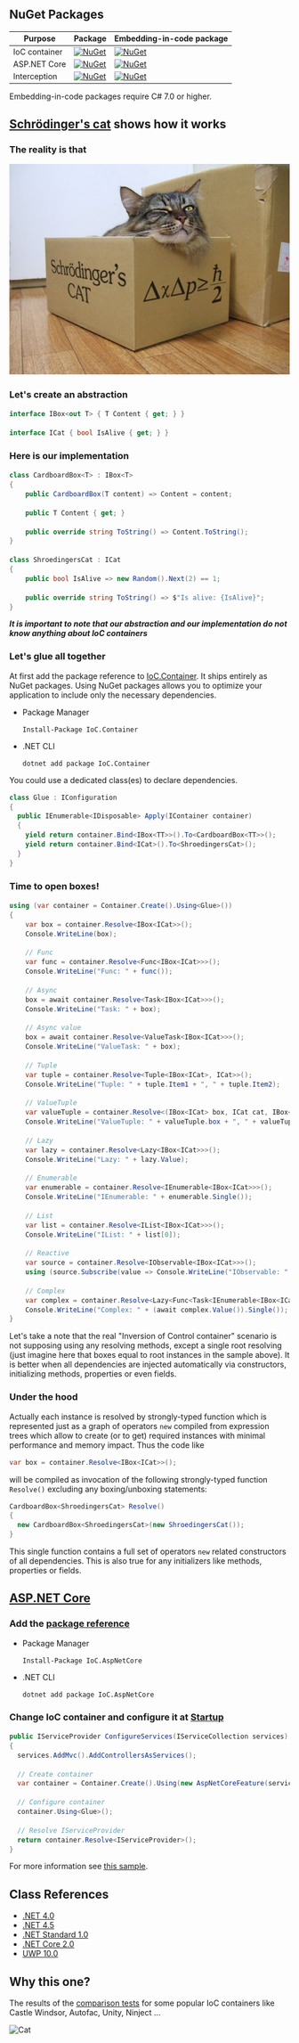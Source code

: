 ## NuGet Packages

| Purpose | Package | Embedding-in-code package |
|--- | --- | ---|
| IoC container | [![NuGet](https://buildstats.info/nuget/IoC.Container)](https://www.nuget.org/packages/IoC.Container) | [![NuGet](https://buildstats.info/nuget/IoC.Container.Source)](https://www.nuget.org/packages/IoC.Container.Source) |
| ASP.NET Core | [![NuGet](https://buildstats.info/nuget/IoC.AspNetCore)](https://www.nuget.org/packages/IoC.AspNetCore) | [![NuGet](https://buildstats.info/nuget/IoC.AspNetCore.Source)](https://www.nuget.org/packages/IoC.AspNetCore.Source) |
| Interception | [![NuGet](https://buildstats.info/nuget/IoC.Interception)](https://www.nuget.org/packages/IoC.Interception) | [![NuGet](https://buildstats.info/nuget/IoC.Interception.Source)](https://www.nuget.org/packages/IoC.Interception.Source) |

Embedding-in-code packages require C# 7.0 or higher.

## [Schrödinger's cat](Samples/ShroedingersCat) shows how it works

### The reality is that

![Cat](https://github.com/DevTeam/IoCContainer/blob/master/Docs/Images/cat.jpg?raw=true)

### Let's create an abstraction

```csharp
interface IBox<out T> { T Content { get; } }

interface ICat { bool IsAlive { get; } }
```

### Here is our implementation

```csharp
class CardboardBox<T> : IBox<T>
{
    public CardboardBox(T content) => Content = content;

    public T Content { get; }

    public override string ToString() => Content.ToString();
}

class ShroedingersCat : ICat
{
    public bool IsAlive => new Random().Next(2) == 1;

    public override string ToString() => $"Is alive: {IsAlive}";
}
```

_**It is important to note that our abstraction and our implementation do not know anything about IoC containers**_

### Let's glue all together

At first add the package reference to [IoC.Container](https://www.nuget.org/packages/IoC.Container). It ships entirely as NuGet packages. Using NuGet packages allows you to optimize your application to include only the necessary dependencies.

- Package Manager

  ```
  Install-Package IoC.Container
  ```
  
- .NET CLI
  
  ```
  dotnet add package IoC.Container
  ```

You could use a dedicated class(es) to declare dependencies.

```csharp
class Glue : IConfiguration
{
  public IEnumerable<IDisposable> Apply(IContainer container)
  {
    yield return container.Bind<IBox<TT>>().To<CardboardBox<TT>>();
    yield return container.Bind<ICat>().To<ShroedingersCat>();
  }
}
```

### Time to open boxes!

```csharp
using (var container = Container.Create().Using<Glue>())
{
    var box = container.Resolve<IBox<ICat>>();
    Console.WriteLine(box);

    // Func
    var func = container.Resolve<Func<IBox<ICat>>>();
    Console.WriteLine("Func: " + func());

    // Async
    box = await container.Resolve<Task<IBox<ICat>>>();
    Console.WriteLine("Task: " + box);

    // Async value
    box = await container.Resolve<ValueTask<IBox<ICat>>>();
    Console.WriteLine("ValueTask: " + box);

    // Tuple
    var tuple = container.Resolve<Tuple<IBox<ICat>, ICat>>();
    Console.WriteLine("Tuple: " + tuple.Item1 + ", " + tuple.Item2);

    // ValueTuple
    var valueTuple = container.Resolve<(IBox<ICat> box, ICat cat, IBox<ICat> anotherBox)>();
    Console.WriteLine("ValueTuple: " + valueTuple.box + ", " + valueTuple.cat + ", " + valueTuple.anotherBox);

    // Lazy
    var lazy = container.Resolve<Lazy<IBox<ICat>>>();
    Console.WriteLine("Lazy: " + lazy.Value);

    // Enumerable
    var enumerable = container.Resolve<IEnumerable<IBox<ICat>>>();
    Console.WriteLine("IEnumerable: " + enumerable.Single());

    // List
    var list = container.Resolve<IList<IBox<ICat>>>();
    Console.WriteLine("IList: " + list[0]);

    // Reactive
    var source = container.Resolve<IObservable<IBox<ICat>>>();
    using (source.Subscribe(value => Console.WriteLine("IObservable: " + value))) { }

    // Complex
    var complex = container.Resolve<Lazy<Func<Task<IEnumerable<IBox<ICat>>>>>>();
    Console.WriteLine("Complex: " + (await complex.Value()).Single());
}
```

Let's take a note that the real "Inversion of Control container" scenario is not supposing using any resolving methods, except a single root resolving (just imagine here that boxes equal to root instances in the sample above). It is better when all dependencies are injected automatically via constructors, initializing methods, properties or even fields.

### Under the hood

Actually each instance is resolved by strongly-typed function which is represented just as a graph of operators `new` compiled from expression trees which allow to create (or to get) required instances with minimal performance and memory impact. Thus the code like

```csharp
var box = container.Resolve<IBox<ICat>>();
```

will be compiled as invocation of the following strongly-typed function `Resolve()` excluding any boxing/unboxing statements:

```csharp
CardboardBox<ShroedingersCat> Resolve()
{
  new CardboardBox<ShroedingersCat>(new ShroedingersCat());
}
```

This single function contains a full set of operators `new` related constructors of all dependencies. This is also true for any initializers like methods, properties or fields.

## [ASP.NET Core](https://github.com/aspnet/Home)

### Add the [package reference](IoC.AspNetCore)

- Package Manager

  ```
  Install-Package IoC.AspNetCore
  ```
  
- .NET CLI
  
  ```
  dotnet add package IoC.AspNetCore
  ```

### Change IoC container and configure it at [Startup](Samples/AspNetCore/WebApplication/Startup.cs)

```csharp
public IServiceProvider ConfigureServices(IServiceCollection services)
{
  services.AddMvc().AddControllersAsServices();

  // Create container
  var container = Container.Create().Using(new AspNetCoreFeature(services));

  // Configure container
  container.Using<Glue>();

  // Resolve IServiceProvider
  return container.Resolve<IServiceProvider>();
}
```

For more information see [this sample](Samples/AspNetCore).

## Class References

- [.NET 4.0](Docs/IoC_net40.md)
- [.NET 4.5](Docs/IoC_net45.md)
- [.NET Standard 1.0](Docs/IoC_netstandard1.0.md)
- [.NET Core 2.0](Docs/IoC_netcoreapp2.0.md)
- [UWP 10.0](Docs/IoC_uap10.0.md)

## Why this one?

The results of the [comparison tests](IoC.Comparison/ComparisonTests.cs) for some popular IoC containers like Castle Windsor, Autofac, Unity, Ninject ...

![Cat](http://tcavs2015.cloudapp.net/guestAuth/app/rest/builds/buildType:DevTeam_IoCContainer_CreateReports,status:SUCCESS/artifacts/content/REPORT.jpg)
